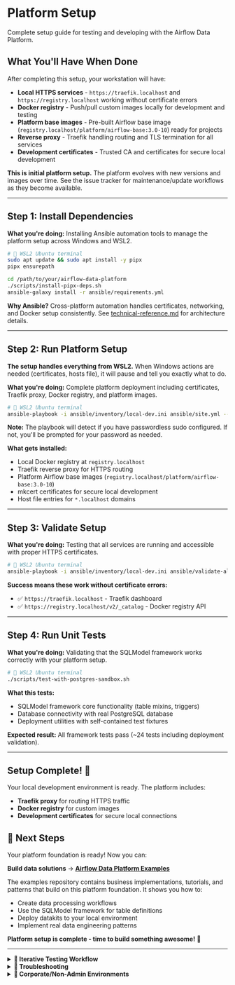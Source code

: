 # Platform Setup

Complete setup guide for testing and developing with the Airflow Data Platform.

## What You'll Have When Done

After completing this setup, your workstation will have:

- **Local HTTPS services** - `https://traefik.localhost` and `https://registry.localhost` working without certificate errors
- **Docker registry** - Push/pull custom images locally for development and testing
- **Platform base images** - Pre-built Airflow base image (`registry.localhost/platform/airflow-base:3.0-10`) ready for projects
- **Reverse proxy** - Traefik handling routing and TLS termination for all services
- **Development certificates** - Trusted CA and certificates for secure local development

**This is initial platform setup.** The platform evolves with new versions and images over time. See the issue tracker for maintenance/update workflows as they become available.

---

## Step 1: Install Dependencies

**What you're doing:** Installing Ansible automation tools to manage the platform setup across Windows and WSL2.

```bash
# 🐧 WSL2 Ubuntu terminal
sudo apt update && sudo apt install -y pipx
pipx ensurepath

cd /path/to/your/airflow-data-platform
./scripts/install-pipx-deps.sh
ansible-galaxy install -r ansible/requirements.yml
```

**Why Ansible?** Cross-platform automation handles certificates, networking, and Docker setup consistently. See [technical-reference.md](technical-reference.md) for architecture details.

---

## Step 2: Run Platform Setup

**The setup handles everything from WSL2.** When Windows actions are needed (certificates, hosts file), it will pause and tell you exactly what to do.

**What you're doing:** Complete platform deployment including certificates, Traefik proxy, Docker registry, and platform images.

```bash
# 🐧 WSL2 Ubuntu terminal
ansible-playbook -i ansible/inventory/local-dev.ini ansible/site.yml --ask-become-pass
```

**Note:** The playbook will detect if you have passwordless sudo configured. If not, you'll be prompted for your password as needed.

**What gets installed:**
- Local Docker registry at `registry.localhost`
- Traefik reverse proxy for HTTPS routing
- Platform Airflow base images (`registry.localhost/platform/airflow-base:3.0-10`)
- mkcert certificates for secure local development
- Host file entries for `*.localhost` domains

---

## Step 3: Validate Setup

**What you're doing:** Testing that all services are running and accessible with proper HTTPS certificates.

```bash
# 🐧 WSL2 Ubuntu terminal
ansible-playbook -i ansible/inventory/local-dev.ini ansible/validate-all.yml --ask-become-pass
```

**Success means these work without certificate errors:**
- ✅ `https://traefik.localhost` - Traefik dashboard
- ✅ `https://registry.localhost/v2/_catalog` - Docker registry API

---

## Step 4: Run Unit Tests

**What you're doing:** Validating that the SQLModel framework works correctly with your platform setup.

```bash
# 🐧 WSL2 Ubuntu terminal
./scripts/test-with-postgres-sandbox.sh
```

**What this tests:**
- SQLModel framework core functionality (table mixins, triggers)
- Database connectivity with real PostgreSQL database
- Deployment utilities with self-contained test fixtures

**Expected result:** All framework tests pass (~24 tests including deployment validation).

---

## Setup Complete! 🎉

Your local development environment is ready. The platform includes:
- **Traefik proxy** for routing HTTPS traffic
- **Docker registry** for custom images
- **Development certificates** for secure local connections

## 🚀 Next Steps

Your platform foundation is ready! Now you can:

**Build data solutions** → **[Airflow Data Platform Examples](https://github.com/Troubladore/airflow-data-platform-examples)**

The examples repository contains business implementations, tutorials, and patterns that build on this platform foundation. It shows you how to:
- Create data processing workflows
- Use the SQLModel framework for table definitions
- Deploy datakits to your local environment
- Implement real data engineering patterns

**Platform setup is complete - time to build something awesome!** 🎉

---

<details>
<summary><strong>🧪 Iterative Testing Workflow</strong></summary>

For repeated testing and development cycles:

**Clean environment between tests:**
```bash
./scripts/teardown.sh    # Choose option 1 (keeps certificates for speed)
# Make your changes
ansible-playbook -i ansible/inventory/local-dev.ini ansible/site.yml --ask-become-pass
```

**Quick validation after changes:**
```bash
curl -k https://registry.localhost/v2/_catalog
curl -k https://traefik.localhost/api/http/services
```

**Component-specific teardown:**
```bash
./scripts/teardown-layer2.sh          # Layer 2 components only
./layer3-warehouses/scripts/teardown-layer3.sh  # Layer 3 components only
```
</details>

<details>
<summary><strong>🚨 Troubleshooting</strong></summary>

**"Permission Denied" on Windows tasks**
- Expected for non-admin users
- Manually add to `C:\Windows\System32\drivers\etc\hosts`:
  ```
  127.0.0.1 registry.localhost
  127.0.0.1 traefik.localhost
  ```

**"Docker not found in WSL2"**
- Enable Docker Desktop WSL2 integration: Settings → Resources → WSL Integration
- Restart WSL2: `wsl --shutdown` then reopen terminal

**"Certificate errors" or HTTPS warnings**
- Run `mkcert -install` to trust the local CA
- Check certificates exist: `ls ~/.local/share/certs/`
- Verify hosts file has the required entries

**Services not responding**
- Check containers are running: `docker ps`
- View detailed logs:
  ```bash
  docker compose -f ~/platform-services/traefik/docker-compose.yml logs -f
  ```
- Test manual connectivity:
  ```bash
  curl -k https://registry.localhost/v2/_catalog
  curl -k https://traefik.localhost/api/http/services
  ```

**🚨 CRITICAL: Wrong Docker Compose Configuration**
**Symptom**: HTTPS certificate errors when accessing services, registry logs showing "open /certs/cert.pem: no such file or directory"

**Root Cause**: Using static `prerequisites/traefik-registry/docker-compose.yml` instead of Ansible-generated platform services

**Solution**:
1. Stop incorrect services: `docker compose -f /path/to/airflow-data-platform/prerequisites/traefik-registry/docker-compose.yml down`
2. Use proper platform services: `cd ~/platform-services/traefik && docker compose up -d`
3. Verify: `curl -k https://traefik.localhost` should work

**Prevention**: Always use Ansible-generated services (`~/platform-services/traefik/`) which properly mount WSL2 certificates from `~/.local/share/certs/`. The static prerequisite files are templates only.

**🚨 Docker Desktop Proxy Issues**
**Symptom**: Timeout errors when pulling from registry.localhost: "proxyconnect tcp: dial tcp 192.168.65.1:3128: i/o timeout"

**Root Cause**: Docker Desktop has a proxy configured but *.localhost domains aren't in the bypass list

**Solution**:
1. Open Docker Desktop → Settings → Resources → Proxies
2. In "Bypass proxy settings for these hosts & domains" add:
   ```
   localhost,*.localhost,127.0.0.1,registry.localhost,traefik.localhost,airflow.localhost
   ```
3. Click "Apply & restart"
4. Re-run validation

**Note**: This is common in corporate environments or when Docker Desktop auto-detects Windows proxy settings. The platform setup now detects this and prompts you to fix it.
</details>

<details>
<summary><strong>🏢 Corporate/Non-Admin Environments</strong></summary>

**What works automatically (no admin needed):**
- Install Scoop package manager
- Install mkcert via Scoop
- Generate and install development certificates
- Deploy all Docker services

**What requires admin (or corporate tools):**
- Updating Windows hosts file

**If Ansible can't update hosts file:**
1. Use your organization's host management tool, OR
2. Manually add as Administrator:
   ```
   127.0.0.1 registry.localhost
   127.0.0.1 traefik.localhost
   ```
3. Re-run validation: `ansible-playbook -i ansible/inventory/local-dev.ini ansible/validate-all.yml --ask-become-pass`

**Tip:** To avoid password prompts entirely, set up passwordless sudo:
```bash
sudo visudo  # Add this line: your_username ALL=(ALL) NOPASSWD:ALL
```
</details>
